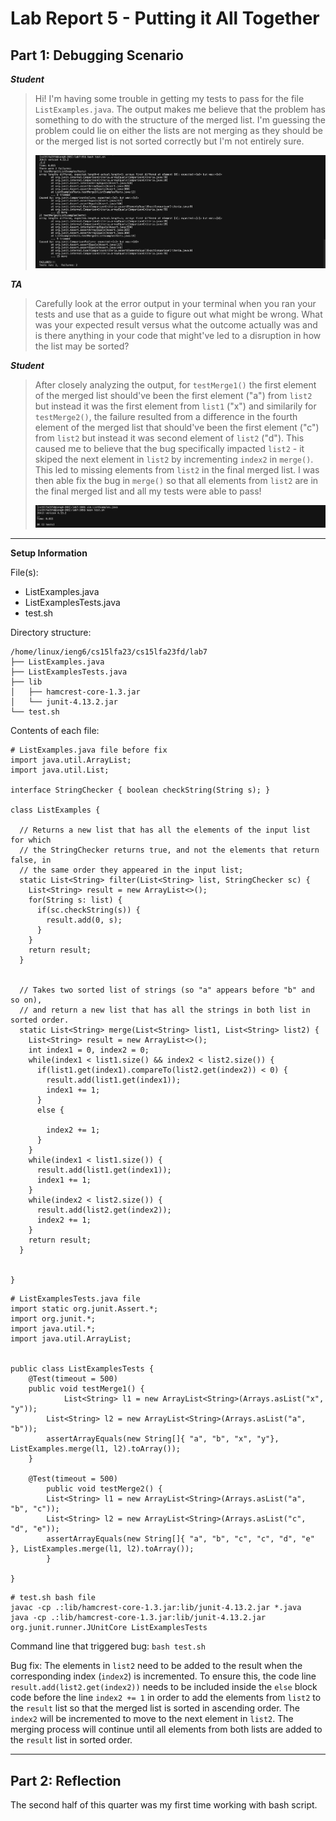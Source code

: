 # Lab Report 5 - Putting it All Together

## Part 1: Debugging Scenario

___Student___

> Hi! I'm having some trouble in getting my tests to pass for the file `ListExamples.java`. The output makes me believe that the problem has something to do with the structure of the merged list. I'm guessing the problem could lie on either the lists are not merging as they should be or the merged list is not sorted correctly but I'm not entirely sure.
> 
>  ![Debug Symptom Image](lab5-symptom.png)

___TA___

> Carefully look at the error output in your terminal when you ran your tests and use that as a guide to figure out what might be wrong. What was your expected result versus what the outcome actually was and is there anything in your code that might've led to a disruption in how the list may be sorted?

___Student___

> After closely analyzing the output, for `testMerge1()` the first element of the merged list should've been the first element ("a") from `list2` but instead it was the first element from `list1` ("x") and similarily for `testMerge2()`, the failure resulted from a difference in the fourth element of the merged list that should've been the first element ("c") from `list2` but instead it was second element of `list2` ("d"). This caused me to believe that the bug specifically impacted `list2` -  it skiped the next element in `list2` by incrementing `index2` in `merge()`. This led to missing elements from `list2` in the final merged list. I was then able fix the bug in `merge()` so that all elements from `list2` are in the final merged list and all my tests were able to pass!
> 
>  ![Fix Bug Image](lab5-fix.png)



---

__Setup Information__

File(s):

- ListExamples.java
- ListExamplesTests.java
- test.sh

Directory structure: 

```
/home/linux/ieng6/cs15lfa23/cs15lfa23fd/lab7
├── ListExamples.java
├── ListExamplesTests.java
├── lib
│   ├── hamcrest-core-1.3.jar
│   └── junit-4.13.2.jar
└── test.sh
```

Contents of each file:

```
# ListExamples.java file before fix
import java.util.ArrayList;
import java.util.List;

interface StringChecker { boolean checkString(String s); }

class ListExamples {

  // Returns a new list that has all the elements of the input list for which
  // the StringChecker returns true, and not the elements that return false, in
  // the same order they appeared in the input list;
  static List<String> filter(List<String> list, StringChecker sc) {
    List<String> result = new ArrayList<>();
    for(String s: list) {
      if(sc.checkString(s)) {
        result.add(0, s);
      }
    }
    return result;
  }


  // Takes two sorted list of strings (so "a" appears before "b" and so on),
  // and return a new list that has all the strings in both list in sorted order.
  static List<String> merge(List<String> list1, List<String> list2) {
    List<String> result = new ArrayList<>();
    int index1 = 0, index2 = 0;
    while(index1 < list1.size() && index2 < list2.size()) {
      if(list1.get(index1).compareTo(list2.get(index2)) < 0) {
        result.add(list1.get(index1));
        index1 += 1;
      }
      else {
        
        index2 += 1;
      }
    }
    while(index1 < list1.size()) {
      result.add(list1.get(index1));
      index1 += 1;
    }
    while(index2 < list2.size()) {
      result.add(list2.get(index2));
      index2 += 1;
    }
    return result;
  }


}
```

```
# ListExamplesTests.java file
import static org.junit.Assert.*;
import org.junit.*;
import java.util.*;
import java.util.ArrayList;


public class ListExamplesTests {
	@Test(timeout = 500)
	public void testMerge1() {
    		List<String> l1 = new ArrayList<String>(Arrays.asList("x", "y"));
		List<String> l2 = new ArrayList<String>(Arrays.asList("a", "b"));
		assertArrayEquals(new String[]{ "a", "b", "x", "y"}, ListExamples.merge(l1, l2).toArray());
	}
	
	@Test(timeout = 500)
        public void testMerge2() {
		List<String> l1 = new ArrayList<String>(Arrays.asList("a", "b", "c"));
		List<String> l2 = new ArrayList<String>(Arrays.asList("c", "d", "e"));
		assertArrayEquals(new String[]{ "a", "b", "c", "c", "d", "e" }, ListExamples.merge(l1, l2).toArray());
        }

}
```

```
# test.sh bash file
javac -cp .:lib/hamcrest-core-1.3.jar:lib/junit-4.13.2.jar *.java
java -cp .:lib/hamcrest-core-1.3.jar:lib/junit-4.13.2.jar org.junit.runner.JUnitCore ListExamplesTests
```

Command line that triggered bug: `bash test.sh`

Bug fix: The elements in `list2` need to be added to the result when the corresponding index (`index2`) is incremented. To ensure this, the code line `result.add(list2.get(index2))` needs to be included inside the `else` block code before the line `index2 += 1` in order to add the elements from `list2` to the `result` list so that the merged list is sorted in ascending order. The `index2` will be incremented to move to the next element in `list2`. The merging process will continue until all elements from both lists are added to the `result` list in sorted order.   

---

## Part 2: Reflection

The second half of this quarter was my first time working with bash script.
